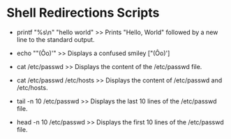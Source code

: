 Shell Redirections Scripts
==========================

 * printf "%s\n" "hello world"   >>     Prints "Hello, World" followed by a new line to the standard output.

 * echo "\"(Ôo)'"                >>     Displays a confused smiley ["(Ôo)']

 * cat /etc/passwd               >>     Displays the content of the /etc/passwd file.

 * cat /etc/passwd /etc/hosts    >>     Displays the content of /etc/passwd and /etc/hosts.

 * tail -n 10 /etc/passwd        >>     Displays the last 10 lines of the /etc/passwd file.

 * head -n 10 /etc/passwd        >>     Displays the first 10 lines of the /etc/passwd file.
